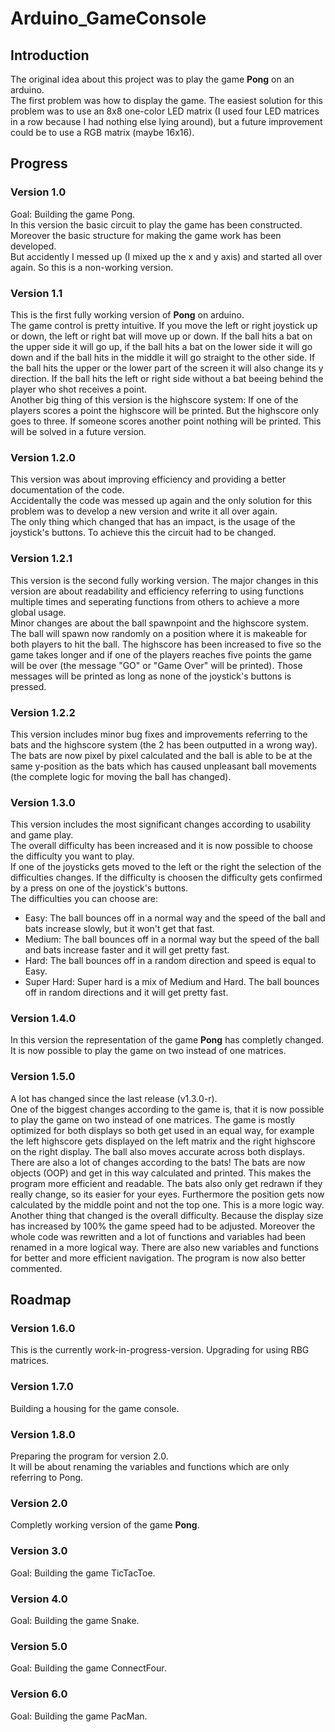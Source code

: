 # Arduino_GameConsole

## Introduction
The original idea about this project was to play the game **Pong** on an arduino.  
The first problem was how to display the game. The easiest solution for this problem was to use an 8x8 one-color LED matrix (I used four LED matrices in a row because I had nothing else lying around), but a future improvement could be to use a RGB matrix (maybe 16x16).


## Progress

### Version 1.0
Goal: Building the game Pong.  
In this version the basic circuit to play the game has been constructed. Moreover the basic structure for making the game work has been developed.  
But accidently I messed up (I mixed up the x and y axis) and started all over again. So this is a non-working version.

### Version 1.1
This is the first fully working version of **Pong** on arduino.  
The game control is pretty intuitive. If you move the left or right joystick up or down, the left or right bat will move up or down. If the ball hits a bat on the upper side it will go up, if the ball hits a bat on the lower side it will go down and if the ball hits in the middle it will go straight to the other side. If the ball hits the upper or the lower part of the screen it will also change its y direction. If the ball hits the left or right side without a bat beeing behind the player who shot receives a point.  
Another big thing of this version is the highscore system: If one of the players scores a point the highscore will be printed. But the highscore only goes to three. If someone scores another point nothing will be printed. This will be solved in a future version.

### Version 1.2.0
This version was about improving efficiency and providing a better documentation of the code.  
Accidentally the code was messed up again and the only solution for this problem was to develop a new version and write it all over again.  
The only thing which changed that has an impact, is the usage of the joystick's buttons. To achieve this the circuit had to be changed.

### Version 1.2.1
This version is the second fully working version. The major changes in this version are about readability and efficiency referring to using functions multiple times and seperating functions from others to achieve a more global usage.  
Minor changes are about the ball spawnpoint and the highscore system. The ball  will spawn now randomly on a position where it is makeable for both players to hit the ball. The highscore has been increased to five so the game takes longer and if one of the players reaches five points the game will be over (the message "GO" or "Game Over" will be printed). Those messages will be printed as long as none of the joystick's buttons is pressed.

### Version 1.2.2
This version includes minor bug fixes and improvements referring to the bats and the highscore system (the 2 has been outputted in a wrong way). The bats are now pixel by pixel calculated and the ball is able to be at the same y-position as the bats which has caused unpleasant ball movements (the complete logic for moving the ball has changed).

### Version 1.3.0 
This version includes the most significant changes according to usability and game play.  
The overall difficulty has been increased and it is now possible to choose the difficulty you want to play.  
If one of the joysticks gets moved to the left or the right the selection of the difficulties changes. If the difficulty is choosen the difficulty gets confirmed by a press on one of the joystick's buttons.    
The difficulties you can choose are:    
- Easy: The ball bounces off in a normal way and the speed of the ball and bats increase slowly, but it won't get that fast.
- Medium: The ball bounces off in a normal way but the speed of the ball and bats increase faster and it will get pretty fast.
- Hard: The ball bounces off in a random direction and speed is equal to Easy.
- Super Hard: Super hard is a mix of Medium and Hard. The ball bounces off in random directions and it will get pretty fast.

### Version 1.4.0
In this version the representation of the game **Pong** has completly changed.  
It is now possible to play the game on two instead of one matrices.

### Version 1.5.0
A lot has changed since the last release (v1.3.0-r).  
One of the biggest changes according to the game is, that it is now possible to play the game on two instead of one matrices. The game is mostly optimized for both displays so both get used in an equal way, for example the left highscore gets displayed on the left matrix and the right highscore on the right display. The ball also moves accurate across both displays.  
There are also a lot of changes according to the bats! The bats are now objects (OOP) and get in this way calculated and printed. This makes the program more efficient and readable. The bats also only get redrawn if they really change, so its easier for your eyes. Furthermore the position gets now calculated by the middle point and not the top one. This is a more logic way.  
Another thing that changed is the overall difficulty. Because the display size has increased by 100% the game speed had to be adjusted. Moreover the whole code was rewritten and a lot of functions and variables had been renamed in a more logical way. There are also new variables and functions for better and more efficient navigation. The program is now also better commented.


## Roadmap

### Version 1.6.0
This is the currently work-in-progress-version. 
Upgrading for using RBG matrices.

### Version 1.7.0
Building a housing for the game console.

### Version 1.8.0
Preparing the program for version 2.0.  
It will be about renaming the variables and functions which are only referring to Pong.

### Version 2.0
Completly working version of the game **Pong**.

### Version 3.0
Goal: Building the game TicTacToe.

### Version 4.0
Goal: Building the game Snake.

### Version 5.0
Goal: Building the game ConnectFour.

### Version 6.0
Goal: Building the game PacMan.
